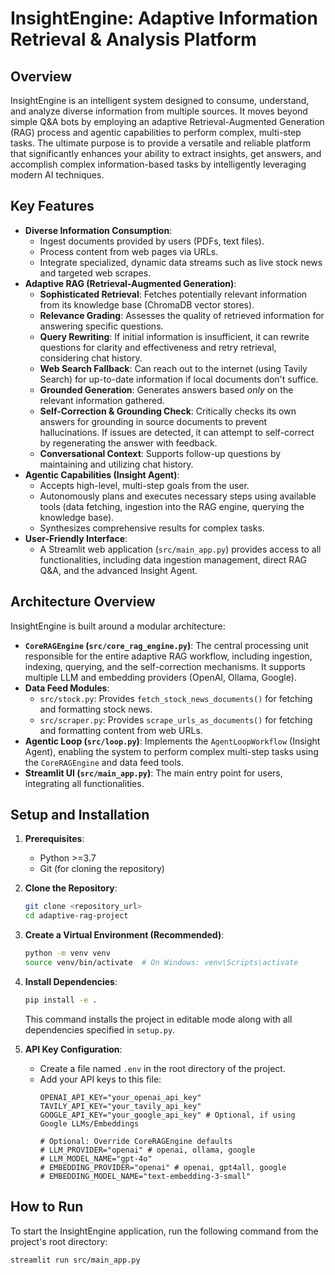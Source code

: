 # InsightEngine: Adaptive Information Retrieval & Analysis Platform

## Overview

InsightEngine is an intelligent system designed to consume, understand, and analyze diverse information from multiple sources. It moves beyond simple Q&A bots by employing an adaptive Retrieval-Augmented Generation (RAG) process and agentic capabilities to perform complex, multi-step tasks. The ultimate purpose is to provide a versatile and reliable platform that significantly enhances your ability to extract insights, get answers, and accomplish complex information-based tasks by intelligently leveraging modern AI techniques.

## Key Features

* **Diverse Information Consumption**:
    * Ingest documents provided by users (PDFs, text files).
    * Process content from web pages via URLs.
    * Integrate specialized, dynamic data streams such as live stock news and targeted web scrapes.
* **Adaptive RAG (Retrieval-Augmented Generation)**:
    * **Sophisticated Retrieval**: Fetches potentially relevant information from its knowledge base (ChromaDB vector stores).
    * **Relevance Grading**: Assesses the quality of retrieved information for answering specific questions.
    * **Query Rewriting**: If initial information is insufficient, it can rewrite questions for clarity and effectiveness and retry retrieval, considering chat history.
    * **Web Search Fallback**: Can reach out to the internet (using Tavily Search) for up-to-date information if local documents don't suffice.
    * **Grounded Generation**: Generates answers based *only* on the relevant information gathered.
    * **Self-Correction & Grounding Check**: Critically checks its own answers for grounding in source documents to prevent hallucinations. If issues are detected, it can attempt to self-correct by regenerating the answer with feedback.
    * **Conversational Context**: Supports follow-up questions by maintaining and utilizing chat history.
* **Agentic Capabilities (Insight Agent)**:
    * Accepts high-level, multi-step goals from the user.
    * Autonomously plans and executes necessary steps using available tools (data fetching, ingestion into the RAG engine, querying the knowledge base).
    * Synthesizes comprehensive results for complex tasks.
* **User-Friendly Interface**:
    * A Streamlit web application (`src/main_app.py`) provides access to all functionalities, including data ingestion management, direct RAG Q&A, and the advanced Insight Agent.

## Architecture Overview

InsightEngine is built around a modular architecture:

* **`CoreRAGEngine` (`src/core_rag_engine.py`)**: The central processing unit responsible for the entire adaptive RAG workflow, including ingestion, indexing, querying, and the self-correction mechanisms. It supports multiple LLM and embedding providers (OpenAI, Ollama, Google).
* **Data Feed Modules**:
    * `src/stock.py`: Provides `fetch_stock_news_documents()` for fetching and formatting stock news.
    * `src/scraper.py`: Provides `scrape_urls_as_documents()` for fetching and formatting content from web URLs.
* **Agentic Loop (`src/loop.py`)**: Implements the `AgentLoopWorkflow` (Insight Agent), enabling the system to perform complex multi-step tasks using the `CoreRAGEngine` and data feed tools.
* **Streamlit UI (`src/main_app.py`)**: The main entry point for users, integrating all functionalities.

## Setup and Installation

1.  **Prerequisites**:
    * Python >=3.7
    * Git (for cloning the repository)

2.  **Clone the Repository**:
    ```bash
    git clone <repository_url>
    cd adaptive-rag-project
    ```

3.  **Create a Virtual Environment (Recommended)**:
    ```bash
    python -m venv venv
    source venv/bin/activate  # On Windows: venv\Scripts\activate
    ```

4.  **Install Dependencies**:
    ```bash
    pip install -e .
    ```
    This command installs the project in editable mode along with all dependencies specified in `setup.py`.

5.  **API Key Configuration**:
    * Create a file named `.env` in the root directory of the project.
    * Add your API keys to this file:
        ```env
        OPENAI_API_KEY="your_openai_api_key"
        TAVILY_API_KEY="your_tavily_api_key"
        GOOGLE_API_KEY="your_google_api_key" # Optional, if using Google LLMs/Embeddings

        # Optional: Override CoreRAGEngine defaults
        # LLM_PROVIDER="openai" # openai, ollama, google
        # LLM_MODEL_NAME="gpt-4o"
        # EMBEDDING_PROVIDER="openai" # openai, gpt4all, google
        # EMBEDDING_MODEL_NAME="text-embedding-3-small"
        ```

## How to Run

To start the InsightEngine application, run the following command from the project's root directory:

```bash
streamlit run src/main_app.py
